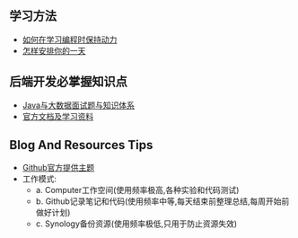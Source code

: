 ## 学习方法

- [如何在学习编程时保持动力](https://www.freecodecamp.org/chinese/news/how-to-stay-motivated-while-learning-to-code/)
- [怎样安排你的一天](https://www.calendar.com/blog/how-to-schedule-your-day-for-optimal-productivity/)


## 后端开发必掌握知识点

- [Java与大数据面试题与知识体系](Notes/Java.md)
- [官方文档及学习资料](Notes/OfficeDocs.md)


## Blog And Resources Tips

- [Github官方提供主题](https://pages.github.com/themes/)
- 工作模式:
    - a. Computer工作空间(使用频率极高,各种实验和代码测试)
    - b. Github记录笔记和代码(使用频率中等,每天结束前整理总结,每周开始前做好计划)
    - c. Synology备份资源(使用频率极低,只用于防止资源失效)




